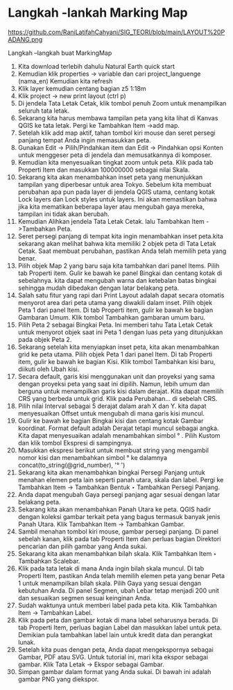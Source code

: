 # Langkah -lankah Marking Map

https://github.com/RaniLatifahCahyani/SIG_TEORI/blob/main/LAYOUT%20PADANG.png

 Langkah –langkah buat MarkingMap
1.	Kita  download terlebih dahulu Natural Earth quick start
2.	Kemudian klik properties -> variable dan cari project_languenge (nama_en) Kemudian kita refresh
3.	Klik layer kemudian centang bagian z5 1:18m 
4.	Klik project -> new print layout (ctrl p)
5.	Di jendela Tata Letak Cetak, klik tombol penuh Zoom untuk menampilkan seluruh tata letak.
6.	Sekarang kita harus membawa tampilan peta yang kita lihat di Kanvas QGIS ke tata letak. Pergi ke Tambahkan Item ->add map.
7.	Setelah klik add map aktif, tahan tombol kiri mouse dan seret persegi panjang tempat Anda ingin memasukkan peta.
8.	Gunakan Edit -> Pilih/Pindahkan item dan Edit -> Pindahkan opsi Konten untuk menggeser peta di jendela dan memusatkannya di komposer.
9.	Kemudian kita  menyesuaikan tingkat zoom untuk peta. Klik pada tab Properti Item dan masukkan 100000000 sebagai nilai Skala.
10.	Sekarang kita akan menambahkan inset peta yang menunjukkan tampilan yang diperbesar untuk area Tokyo. Sebelum kita membuat perubahan apa pun pada layer di jendela QGIS utama, centang kotak Lock layers dan Lock styles untuk layers. Ini akan memastikan bahwa jika kita mematikan beberapa layer atau mengubah gaya mereka, tampilan ini tidak akan berubah.
11.	Kemudian Alihkan jendela Tata Letak Cetak. lalu Tambahkan Item ->Tambahkan Peta.
12.	Seret persegi panjang di tempat kita ingin menambahkan inset peta.kita sekarang akan melihat bahwa kita memiliki 2 objek peta di Tata Letak Cetak. Saat membuat perubahan, pastikan Anda telah memilih peta yang benar.
13.	Pilih objek Map 2 yang baru saja kita tambahkan dari panel Items. Pilih tab Properti item. Gulir ke bawah ke panel Bingkai dan centang kotak di sebelahnya. kita dapat mengubah warna dan ketebalan batas bingkai sehingga mudah dibedakan dengan latar belakang peta.
14.	Salah satu fitur yang rapi dari Print Layout adalah dapat secara otomatis menyorot area dari peta utama yang diwakili dalam inset. Pilih objek Peta 1 dari panel Item. Di tab Properti item, gulir ke bawah ke bagian Gambaran Umum. Klik tombol Tambahkan gambaran umum baru.
15.	Pilih Peta 2 sebagai Bingkai Peta. Ini memberi tahu Tata Letak Cetak untuk menyorot objek saat ini Peta 1 dengan luas peta yang ditunjukkan pada objek Peta 2.
16.	Sekarang setelah kita menyiapkan inset peta, kita akan menambahkan grid ke peta utama. Pilih objek Peta 1 dari panel Item. Di tab Properti item, gulir ke bawah ke bagian Kisi. Klik tombol Tambahkan kisi baru, diikuti oleh Ubah kisi.
17.	Secara default, garis kisi menggunakan unit dan proyeksi yang sama dengan proyeksi peta yang saat ini dipilih. Namun, lebih umum dan berguna untuk menampilkan garis kisi dalam derajat. Kita dapat memilih CRS yang berbeda untuk grid. Klik pada Perubahan... di sebelah CRS.
18.	Pilih nilai Interval sebagai 5 derajat dalam arah X dan Y. kita dapat menyesuaikan Offset untuk mengubah di mana garis kisi muncul.
19.	Gulir ke bawah ke bagian Bingkai kisi dan centang kotak Gambar koordinat. Format default adalah Derajat tetapi muncul sebagai angka. Kita dapat menyesuaikan adalah menambahkan simbol ° . Pilih Kustom dan klik tombol Ekspresi di sampingnya.
20.	Masukkan ekspresi berikut untuk membuat string yang mengambil nomor kisi dan menambahkan simbol ° ke dalamnya
concat(to_string(@grid_number), '°    ')
21.	Sekarang kita akan menambahkan bingkai Persegi Panjang untuk menahan elemen peta lain seperti panah utara, skala dan label. Pergi ke Tambahkan Item -> Tambahkan Bentuk ‣ Tambahkan Persegi Panjang.
22.	Anda dapat mengubah Gaya persegi panjang agar sesuai dengan latar belakang peta.
23.	Sekarang kita akan menambahkan Panah Utara ke peta. QGIS hadir dengan koleksi gambar terkait peta yang bagus termasuk banyak jenis Panah Utara. Klik Tambahkan Item -> Tambahkan Gambar.
24.	Sambil menahan tombol kiri mouse, gambar persegi panjang. Di panel sebelah kanan, klik pada tab Properti Item dan perluas bagian Direktori pencarian dan pilih gambar yang Anda sukai.
25.	Sekarang kita akan menambahkan bilah skala. Klik Tambahkan Item ‣ Tambahkan Scalebar.
26.	Klik pada tata letak di mana Anda ingin bilah skala muncul. Di tab Properti Item, pastikan Anda telah memilih elemen peta yang benar Peta 1 untuk menampilkan bilah skala. Pilih Gaya yang sesuai dengan kebutuhan Anda. Di panel Segmen, ubah Lebar tetap menjadi 200 unit dan sesuaikan segmen sesuai keinginan Anda.
27.	Sudah waktunya untuk memberi label pada peta kita. Klik Tambahkan Item -> Tambahkan Label.
28.	Klik pada peta dan gambar kotak di mana label seharusnya berada. Di tab Properti Item, perluas bagian Label dan masukkan label untuk peta. Demikian pula tambahkan label lain untuk kredit data dan perangkat lunak.
29.	Setelah kita puas dengan peta, Anda dapat mengekspornya sebagai Gambar, PDF atau SVG. Untuk tutorial ini, mari kita ekspor sebagai gambar. Klik Tata Letak -> Ekspor sebagai Gambar.
30.	Simpan gambar dalam format yang Anda sukai. Di bawah ini adalah gambar PNG yang diekspor.

